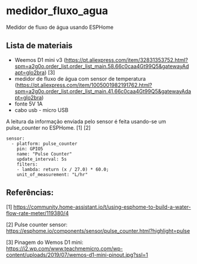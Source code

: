 # medidor_fluxo_agua
Medidor de fluxo de água usando ESPHome

## Lista de materiais

- Weemos D1 mini v3 (https://pt.aliexpress.com/item/32831353752.html?spm=a2g0o.order_list.order_list_main.58.66c0caa4Gt99Q5&gatewayAdapt=glo2bra) [3]
- medidor de fluxo de água com sensor de temperatura (https://pt.aliexpress.com/item/1005001982191762.html?spm=a2g0o.order_list.order_list_main.41.66c0caa4Gt99Q5&gatewayAdapt=glo2bra)
- fonte 5V 1A
- cabo usb - micro USB


A leitura da informação enviada pelo sensor é feita usando-se um pulse_counter no ESPHome. [1] [2]

    sensor:
      - platform: pulse_counter
        pin: GPIO5
        name: "Pulse Counter"
        update_interval: 5s
        filters:
        - lambda: return (x / 27.0) * 60.0;
        unit_of_measurement: "L/hr"  



## Referências:

[1] https://community.home-assistant.io/t/using-esphome-to-build-a-water-flow-rate-meter/119380/4

[2] Pulse counter sensor: https://esphome.io/components/sensor/pulse_counter.html?highlight=pulse

[3] Pinagem do Wemos D1 mini: https://i2.wp.com/www.teachmemicro.com/wp-content/uploads/2019/07/wemos-d1-mini-pinout.jpg?ssl=1



